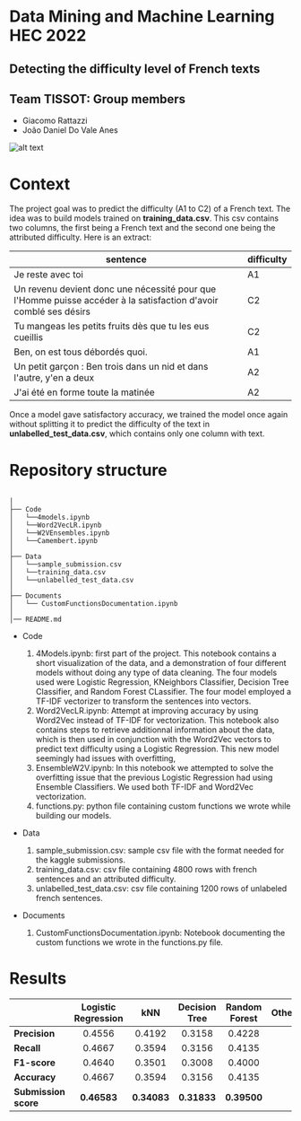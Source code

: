 # Data Mining and Machine Learning HEC 2022
## Detecting the difficulty level of French texts


## Team TISSOT: Group members
* Giacomo Rattazzi
* João Daniel Do Vale Anes 

![alt text](https://upload.wikimedia.org/wikipedia/commons/thumb/c/ce/Tissot_Logo.svg/2560px-Tissot_Logo.svg.png)


# Context 

The project goal was to predict the difficulty (A1 to C2) of a French text. The idea was to build models trained on **training_data.csv**. This csv contains two columns, the first being a French text and the second one being the attributed difficulty. Here is an extract:

| sentence  | difficulty |
| ------------- | ------------- |
| Je reste avec toi |  A1 |
| Un revenu devient donc une nécessité pour que l'Homme puisse accéder à la satisfaction d'avoir comblé ses désirs |  C2 |
| Tu mangeas les petits fruits dès que tu les eus cueillis | C2 | 
| Ben, on est tous débordés quoi. |  A1 | 
| Un petit garçon : Ben trois dans un nid et dans l'autre, y'en a deux | A2 | 
| J'ai été en forme toute la matinée | A2  | 

Once a model gave satisfactory accuracy, we trained the model once again without splitting it to predict the difficulty of the text in **unlabelled_test_data.csv**, which contains only one column with text. 

# Repository structure 
```

│
├── Code
│   └──4models.ipynb
│   └──Word2VecLR.ipynb
│   └──W2VEnsembles.ipynb
│   └──Camembert.ipynb
│
├── Data
│   └──sample_submission.csv
│   └──training_data.csv
│   └──unlabelled_test_data.csv 
│ 
├── Documents
│   └── CustomFunctionsDocumentation.ipynb
│ 
│── README.md
```

* Code
  1. 4Models.ipynb: first part of the project. This notebook contains a short visualization of the data, and a demonstration of four different models without doing any type of data cleaning. The four models used were Logistic Regression, KNeighbors Classifier, Decision Tree Classifier, and Random Forest CLassifier. The four model employed a TF-IDF vectorizer to transform the sentences into vectors. 
  2. Word2VecLR.ipynb: Attempt at improving accuracy by using Word2Vec instead of TF-IDF for vectorization. This notebook also contains steps to retrieve additionnal information about the data, which is then used in conjunction with the Word2Vec vectors to predict text difficulty using a Logistic Regression. This new model seemingly had issues with overfitting,
  3. EnsembleW2V.ipynb: In this notebook we attempted to solve the overfitting issue that the previous Logistic Regression had using Ensemble Classifiers. We used both TF-IDF and Word2Vec vectorization.
  4. functions.py: python file containing custom functions we wrote while building our models.

* Data
  1. sample_submission.csv: sample csv file with the format needed for the kaggle submissions.
  2. training_data.csv: csv file containing 4800 rows with french sentences and an attributed difficulty.
  3. unlabelled_test_data.csv: csv file containing 1200 rows of unlabeled french sentences.

* Documents
  1. CustomFunctionsDocumentation.ipynb: Notebook documenting the custom functions we wrote in the functions.py file.







# Results
| | Logistic Regression  | kNN | Decision Tree | Random Forest | Other |
| ------------- | :-------------: | :-------------: | :-------------: | :-------------: | :-------------: | 
| **Precision**         | 0.4556 | 0.4192 | 0.3158 | 0.4228 |
| **Recall**            | 0.4667 | 0.3594 | 0.3156 | 0.4135 |
| **F1-score**          | 0.4640 | 0.3501 | 0.3008 | 0.4000 |
| **Accuracy**          | 0.4667 | 0.3594 | 0.3156 | 0.4135 |
| **Submission score**  | **0.46583** | **0.34083** | **0.31833** | **0.39500** |








